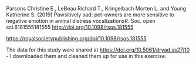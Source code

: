 Parsons Christine E., LeBeau Richard T., Kringelbach Morten L. and Young Katherine S. (2019) Pawsitively sad: pet-owners are more sensitive to negative emotion in animal distress vocalizationsR. Soc. open sci.6181555181555 http://doi.org/10.1098/rsos.181555

https://royalsocietypublishing.org/doi/10.1098/rsos.181555

The data for this study were shared at https://doi.org/10.5061/dryad.ss27j10 - I downloaded them and cleaned them up for use in this exercise.
